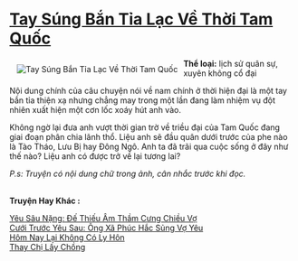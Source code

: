 <a href="https://utruyen.com/truyen/tay-sung-ban-tia-lac-ve-thoi-tam-quoc/17816/" title="Tay Súng Bắn Tỉa Lạc Về Thời Tam Quốc"><h1>Tay Súng Bắn Tỉa Lạc Về Thời Tam Quốc</h1></a><div style="display:table"><img align="right" style="float: left; padding: 10px;" src="https://utruyen.com/images/story/200x260/tay-sung-ban-tia-lac-ve-thoi-tam-quoc.jpg" alt="Tay Súng Bắn Tỉa Lạc Về Thời Tam Quốc"><b>Thể loại:</b> lịch sử quân sự, xuyên không cổ đại<p></p>Nội dung chính của câu chuyện nói về nam chính ở thời hiện đại là một tay bắn tỉa thiện xạ nhưng chẳng may trong một lần đang làm nhiệm vụ đột nhiên xuất hiện một cơn lốc xoáy hút anh vào.<p></p>Không ngờ lại đưa anh vượt thời gian trờ về triều đại của Tam Quốc đang giai đoạn phân chia lãnh thổ. Liệu anh sẽ đầu quân dưới trước của phe nào là Tào Tháo, Lưu Bị hay Đông Ngô. Anh ta đã trãi qua cuộc sống ở đây như thế nào? Liệu anh có được trở về lại tương lai?<p></p><i>P.s: Truyện có nội dung chữ trong ảnh, cân nhắc trước khi đọc.</i></div><p><br><b>Truyện Hay Khác :</b></p><a href="https://utruyen.com/truyen/yeu-sau-nang-de-thieu-am-tham-cung-chieu-vo/18478/" alt="Yêu Sâu Nặng: Đế Thiếu Âm Thầm Cưng Chiều Vợ">Yêu Sâu Nặng: Đế Thiếu Âm Thầm Cưng Chiều Vợ</a><br/><a href="https://github.com/quanluxury/ngontinhhot/tree/master/truyenhay/17410/" alt="Cưới Trước Yêu Sau: Ông Xã Phúc Hắc Sủng Vợ Yêu">Cưới Trước Yêu Sau: Ông Xã Phúc Hắc Sủng Vợ Yêu</a><br/><a href="https://github.com/quanluxury/ngontinhhot/tree/master/truyenhay/19048/" alt="Hôm Nay Lại Không Có Ly Hôn">Hôm Nay Lại Không Có Ly Hôn</a><br/><a href="https://github.com/quanluxury/ngontinhhot/tree/master/truyenhay/19172/" alt="Thay Chị Lấy Chồng">Thay Chị Lấy Chồng</a><br/>